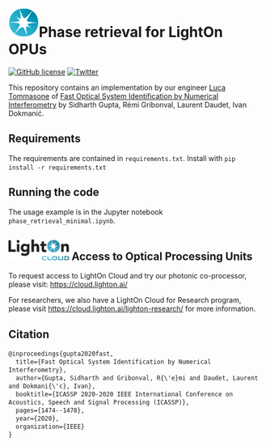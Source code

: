 # <img src="_static/lighton_small.png" width=60/>Phase retrieval for LightOn OPUs

[![GitHub license](https://img.shields.io/badge/license-MIT-blue.svg)](LICENSE)  [![Twitter](https://img.shields.io/twitter/follow/LightOnIO?style=social)](https://twitter.com/LightOnIO)

This repository contains an implementation by our engineer [Luca Tommasone](https://github.com/orgs/lightonai/people/LucaT1995) of [Fast Optical System Identification by Numerical Interferometry](https://arxiv.org/abs/1911.01006) by Sidharth Gupta, Rémi Gribonval, Laurent Daudet, Ivan Dokmanić.

## Requirements

The requirements are contained in `requirements.txt`. Install with `pip install -r requirements.txt`

## Running the code

The usage example is in the Jupyter notebook `phase_retrieval_minimal.ipynb`.

## <img src="_static/lighton_cloud_small.png" width=120/> Access to Optical Processing Units


To request access to LightOn Cloud and try our photonic co-processor, please visit: https://cloud.lighton.ai/

For researchers, we also have a LightOn Cloud for Research program, please visit https://cloud.lighton.ai/lighton-research/ for more information.

## Citation

```
@inproceedings{gupta2020fast,
  title={Fast Optical System Identification by Numerical Interferometry},
  author={Gupta, Sidharth and Gribonval, R{\'e}mi and Daudet, Laurent and Dokmani{\'c}, Ivan},
  booktitle={ICASSP 2020-2020 IEEE International Conference on Acoustics, Speech and Signal Processing (ICASSP)},
  pages={1474--1478},
  year={2020},
  organization={IEEE}
}
```
